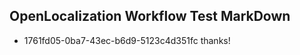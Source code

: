 ## OpenLocalization Workflow Test MarkDown
* 1761fd05-0ba7-43ec-b6d9-5123c4d351fc 
thanks!<!--HONumber=Mar16_HO3-->
